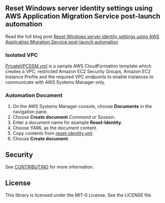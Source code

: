 ## Reset Windows server identity settings using AWS Application Migration Service post-launch automation

Read the full blog post [Reset Windows server identity settings using AWS Application Migration Service post-launch automation](https://aws.amazon.com/blogs/migration-and-modernization/reset-windows-server-identity-settings-using-aws-application-migration-service-post-launch-automation/)


### Isolated VPC
[PrivateVPCSSM.yml](./PrivateVPCSSM.yml) is a sample AWS CloudFormation template which creates a VPC, restricted Amazon EC2 Security Groups, Amazon EC2 Instance Profile and the required VPC endpoints to enable instances to communicate with AWS Systems Manager only.

### Automation Document
1. On the AWS Systems Manager console, choose **Documents** in the navigation pane.
1. Choose **Create document** *Command or Session*.
1. Enter a document name for example **Reset-Identity**.
1. Choose YAML as the document content.
1. Copy contents from [reset-identity.yml](./reset-identity.yml).
1. Choose **Create document**.


## Security

See [CONTRIBUTING](CONTRIBUTING.md#security-issue-notifications) for more information.

## License

This library is licensed under the MIT-0 License. See the LICENSE file.

